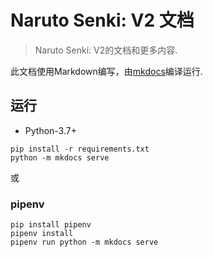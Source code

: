 Naruto Senki: V2 文档
==============================

> Naruto Senki: V2的文档和更多内容.

此文档使用Markdown编写，由[mkdocs](http://www.mkdocs.org)编译运行.

## 运行

* Python-3.7+

```
pip install -r requirements.txt
python -m mkdocs serve
```

或

### pipenv

```
pip install pipenv
pipenv install
pipenv run python -m mkdocs serve
```
